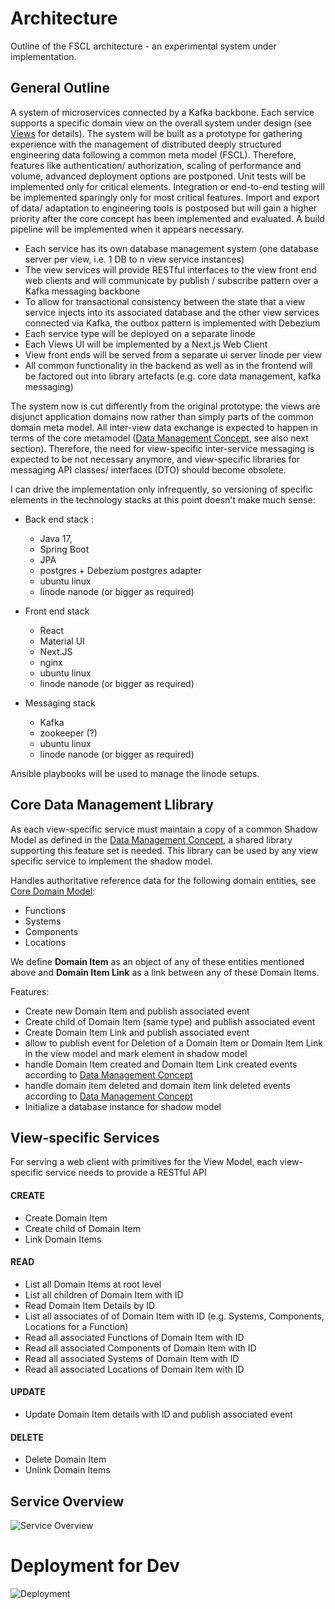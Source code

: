 # Architecture

Outline of the FSCL architecture - an experimental system under implementation.
## General Outline

A system of microservices connected by a Kafka backbone. Each service supports a specific domain view on the overall system under design (see [Views](Views.md) for details). The system will be built as a prototype for gathering experience with the management of distributed deeply structured engineering data following a common meta model (FSCL). Therefore, features like authentication/ authorization, scaling of performance and volume, advanced deployment options are postponed. Unit tests will be implemented only for critical elements. Integration or end-to-end testing will be implemented sparingly only for most critical features. Import and export of data/ adaptation to engineering tools is postposed but will gain a higher priority after the core concept has been implemented and evaluated.   A build pipeline will be implemented when it appears necessary.

* Each service has its own database management system (one database server per view, i.e. 1 DB to n view service instances) 
* The view services will provide RESTful interfaces to the view front end web clients and will communicate by publish / subscribe pattern over a Kafka messaging backbone
* To allow for transactional consistency between the state that a view service injects into its associated database and the other view services connected via Kafka, the outbox pattern is implemented with Debezium
* Each service type will be deployed on a separate linode
* Each Views UI will be implemented by a Next.js Web Client
* View front ends will be served from a separate ui server linode per view 
* All common functionality in the backend as well as in the frontend will be factored out into library artefacts (e.g. core data management, kafka messaging)

The system now is cut differently from the original prototype: the views are disjunct application domains now rather than simply parts of the common domain meta model. All inter-view data exchange is expected to happen in terms of  the core metamodel ([Data Management Concept](../data-management-concept/Data%20Management%20Concept.md), see also next section). Therefore, the need for view-specific inter-service messaging is expected to be not necessary anymore, and view-specific libraries for messaging API classes/ interfaces (DTO) should become obsolete. 

I can drive the implementation only infrequently, so versioning of specific elements in the technology stacks at this point doesn't make much sense: 

* Back end stack : 
	* Java 17, 
	* Spring Boot
	* JPA 
	* postgres + Debezium postgres adapter
	* ubuntu linux
	* linode nanode (or bigger as required)

* Front end stack
	* React
	* Material UI
	* Next.JS
	* nginx
	* ubuntu linux
	* linode nanode (or bigger as required)

* Messaging stack
	* Kafka
	* zookeeper (?)
	* ubuntu linux
	* linode nanode (or bigger as required)

Ansible playbooks will be used to manage the linode setups.

## Core Data Management Llibrary

As each view-specific service must maintain a copy of a common Shadow Model as defined in the [Data Management Concept](../data-management-concept/Data%20Management%20Concept.md),  a shared library supporting this feature set is needed. This library can be used by any view specific service to implement the shadow model. 

Handles authoritative reference data for the following domain entities, see [Core Domain Model](../core-domain-model/Core%20Domain%20Model.md):
* Functions
* Systems
* Components
* Locations

We define **Domain Item** as an object of any of these entities mentioned above and **Domain Item Link** as a link between any of these Domain Items.

Features:
* Create new Domain Item and publish associated event
* Create child of Domain Item (same type) and publish associated event
* Create Domain Item Link and publish associated event
* allow to publish event for Deletion of a Domain Item or Domain Item Link in the view model and mark element in shadow model
* handle Domain Item created and Domain Item Link created events according to [Data Management Concept](../data-management-concept/Data%20Management%20Concept.md)
* handle domain item deleted and domain item link deleted events according to [Data Management Concept](../data-management-concept/Data%20Management%20Concept.md)
* Initialize a database instance for shadow model


## View-specific Services

For serving a web client with primitives for the View Model, each view-specific service needs to provide a RESTful API 

#### CREATE
* Create Domain Item
* Create child of Domain Item
* Link  Domain Items
#### READ
* List all Domain Items at root level
* List all children of Domain Item with ID
* Read Domain Item Details by ID
* List all associates of of Domain Item with ID (e.g. Systems, Components, Locations for a Function)
* Read all associated Functions of Domain Item with ID
* Read all associated Components of Domain Item with ID
* Read all associated Systems of Domain Item with  ID
* Read all associated Locations of Domain Item with ID

#### UPDATE
* Update Domain Item details with ID and publish associated event

#### DELETE
* Delete Domain Item
* Unlink Domain Items



## Service Overview

![Service Overview](http://www.plantuml.com/plantuml/proxy?cache=no&src=https://raw.githubusercontent.com/onouv/fscl/newgen/doc/fscl/architecture/service-overview.puml)

# Deployment for Dev

![Deployment](http://www.plantuml.com/plantuml/proxy?cache=no&src=https://raw.githubusercontent.com/onouv/fscl/newgen/doc/fscl/architecture/deployment.puml)

 
